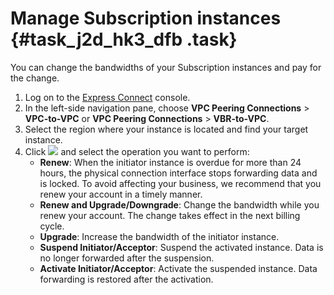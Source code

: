 # Manage Subscription instances {#task_j2d_hk3_dfb .task}

You can change the bandwidths of your Subscription instances and pay for the change.

1.  Log on to the [Express Connect](https://partners-intl.console.aliyun.com/#/ri) console. 
2.  In the left-side navigation pane, choose **VPC Peering Connections** \> **VPC-to-VPC** or **VPC Peering Connections** \> **VBR-to-VPC**.
3.  Select the region where your instance is located and find your target instance.
4.  Click ![](http://static-aliyun-doc.oss-cn-hangzhou.aliyuncs.com/assets/img/21440/155853808212053_en-US.png) and select the operation you want to perform: 
    -   **Renew**: When the initiator instance is overdue for more than 24 hours, the physical connection interface stops forwarding data and is locked. To avoid affecting your business, we recommend that you renew your account in a timely manner.
    -   **Renew and Upgrade/Downgrade**: Change the bandwidth while you renew your account. The change takes effect in the next billing cycle.
    -   **Upgrade**: Increase the bandwidth of the initiator instance.
    -   **Suspend Initiator/Acceptor**: Suspend the activated instance. Data is no longer forwarded after the suspension.
    -   **Activate Initiator/Acceptor**: Activate the suspended instance. Data forwarding is restored after the activation.

